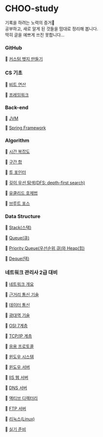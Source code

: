 # CHOO-study

기록을 하려는 노력의 증거🥂<br>
공부하고, 새로 알게 된 것들을 맘대로 정리해 봅니다.<br>
딱히 글을 예쁘게 쓰진 못합니다...
<br>

### GitHub

🔹 [커스텀 뱃지 만들기](https://github.com/CHOO-O/CHOO-study/blob/main/GitHub/custom-badge.md)

### CS 기초

🔹 [비트 연산](https://github.com/CHOO-O/CHOO-study/blob/main/CS/Bitwise-operation.md)

🔹 [프레임워크](https://github.com/CHOO-O/CHOO-study/blob/main/CS/Framework.md)

### Back-end

🔹 [JVM](https://github.com/CHOO-O/CHOO-study/blob/main/Back-end/JVM.md)

🔹 [Spring Framework](https://github.com/CHOO-O/CHOO-study/blob/main/Back-end/Spring-framework.md)

<!-- 🔹 [Spring Boot](https://github.com/CHOO-O/CHOO-study/blob/main/Back-end/Spring-boot.md) -->

### Algorithm

🔹 [시간 복잡도](https://github.com/CHOO-O/CHOO-study/blob/main/Algorithm/Time-complexity.md)

🔹 [구간 합](https://github.com/CHOO-O/CHOO-study/blob/main/Algorithm/Prefix-sum.md)

🔹 [투 포인터](https://github.com/CHOO-O/CHOO-study/blob/main/Algorithm/Two-pointer.md)

<!-- 🔹 [버블 정렬](https://github.com/CHOO-O/CHOO-study/blob/main/Algorithm/Bubble-sort.md) -->

🔹 [깊이 우선 탐색(DFS: depth-first search)](https://github.com/CHOO-O/CHOO-study/blob/main/Algorithm/DFS.md)

🔹 [유클리드 호제법](https://github.com/CHOO-O/CHOO-study/blob/main/Algorithm/Euclidean.md)

🔹 [브루트 포스](https://github.com/CHOO-O/CHOO-study/blob/main/Algorithm/Brute-force.md)

### Data Structure

🔹 [Stack(스택)](https://github.com/CHOO-O/CHOO-study/blob/main/Data-structure/Stack.md)

🔹 [Queue(큐)](https://github.com/CHOO-O/CHOO-study/blob/main/Data-structure/Queue.md)

🔹 [Priority Queue(우선순위 큐)와 Heap(힙)](https://github.com/CHOO-O/CHOO-study/blob/main/Data-structure/Priority-Queue-and-Heap.md)

🔹 [Deque(덱)](https://github.com/CHOO-O/CHOO-study/blob/main/Data-structure/Deque.md)

### 네트워크 관리사 2급 대비

🔹 [네트워크 개요](https://github.com/CHOO-O/CHOO-study/blob/main/Network/P01-S01.md)

🔹 [근거리 통신 기술](https://github.com/CHOO-O/CHOO-study/blob/main/Network/P01-S02.md)

🔹 [데이터 통신](https://github.com/CHOO-O/CHOO-study/blob/main/Network/P01-S03.md)

🔹 [광대역 기술](https://github.com/CHOO-O/CHOO-study/blob/main/Network/P01-S04.md)

🔹 [OSI 7계층](https://github.com/CHOO-O/CHOO-study/blob/main/Network/P02-S01.md)

🔹 [TCP/IP 계층](https://github.com/CHOO-O/CHOO-study/blob/main/Network/P02-S02.md)

🔹 [응용 프로토콜](https://github.com/CHOO-O/CHOO-study/blob/main/Network/P02-S03.md)

🔹 [윈도우 시스템](https://github.com/CHOO-O/CHOO-study/blob/main/Network/P03-S01.md)

🔹 [윈도우 서버](https://github.com/CHOO-O/CHOO-study/blob/main/Network/P03-S02.md)

🔹 [IIS 웹 서버](https://github.com/CHOO-O/CHOO-study/blob/main/Network/P03-S03.md)

🔹 [DNS 서버](https://github.com/CHOO-O/CHOO-study/blob/main/Network/P03-S04.md)

🔹 [액티브 디렉터리](https://github.com/CHOO-O/CHOO-study/blob/main/Network/P03-S05.md)

🔹 [FTP 서버](https://github.com/CHOO-O/CHOO-study/blob/main/Network/P03-S06.md)

🔹 [리눅스(Linux)](https://github.com/CHOO-O/CHOO-study/blob/main/Network/P03-S07.md)

🔹 [실기 준비](https://github.com/CHOO-O/CHOO-study/blob/main/Network/실기.md)
